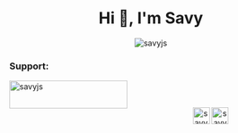 <h1 align="center">Hi 👋, I'm Savy </h1>

<p align="center">
<img align="center" src="https://github-readme-stats.vercel.app/api?username=savyjs&show_icons=true" alt="savyjs" /> </p><!--<p align="center">&nbsp;<img align="center" src="https://github-readme-stats.vercel.app/api/top-langs/?username=anuraghazra&layout=compact" alt="savyjs" />--> </p>

<h3 align="left">Support:</h3>
<p><a href="https://www.buymeacoffee.com/savyjs"> <img align="left" src="https://cdn.buymeacoffee.com/buttons/v2/default-yellow.png" height="50" width="210" alt="savyjs" /></a></p><br><br>


<p align="center">
<a href="https://twitter.com/ehsanthesavage" target="blank"><img align="center" src="https://cdn.jsdelivr.net/npm/simple-icons@3.0.1/icons/twitter.svg" alt="savyjs" height="30" width="30" /></a>  
<a href="https://www.linkedin.com/in/ehsan-afshari-1192b6128" target="blank"><img align="center" src="https://cdn.jsdelivr.net/npm/simple-icons@3.0.1/icons/linkedin.svg" alt="savyjs" height="30" width="30" /></a>
</p>

